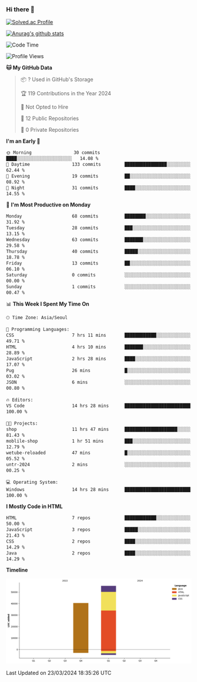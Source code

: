 ### Hi there 👋

[![Solved.ac Profile](http://mazassumnida.wtf/api/v2/generate_badge?boj=qwert3748)](https://solved.ac/qwert3748/)

[![Anurag's github stats](https://github-readme-stats.vercel.app/api?username=hong3737)](https://github.com/anuraghazra/github-readme-stats)
<!--START_SECTION:waka-->
![Code Time](http://img.shields.io/badge/Code%20Time-101%20hrs%2038%20mins-blue)

![Profile Views](http://img.shields.io/badge/Profile%20Views-19-blue)

**🐱 My GitHub Data** 

> 📦 ? Used in GitHub's Storage 
 > 
> 🏆 119 Contributions in the Year 2024
 > 
> 🚫 Not Opted to Hire
 > 
> 📜 12 Public Repositories 
 > 
> 🔑 0 Private Repositories 
 > 
**I'm an Early 🐤** 

```text
🌞 Morning                30 commits          ████░░░░░░░░░░░░░░░░░░░░░   14.08 % 
🌆 Daytime                133 commits         ████████████████░░░░░░░░░   62.44 % 
🌃 Evening                19 commits          ██░░░░░░░░░░░░░░░░░░░░░░░   08.92 % 
🌙 Night                  31 commits          ████░░░░░░░░░░░░░░░░░░░░░   14.55 % 
```
📅 **I'm Most Productive on Monday** 

```text
Monday                   68 commits          ████████░░░░░░░░░░░░░░░░░   31.92 % 
Tuesday                  28 commits          ███░░░░░░░░░░░░░░░░░░░░░░   13.15 % 
Wednesday                63 commits          ███████░░░░░░░░░░░░░░░░░░   29.58 % 
Thursday                 40 commits          █████░░░░░░░░░░░░░░░░░░░░   18.78 % 
Friday                   13 commits          ██░░░░░░░░░░░░░░░░░░░░░░░   06.10 % 
Saturday                 0 commits           ░░░░░░░░░░░░░░░░░░░░░░░░░   00.00 % 
Sunday                   1 commits           ░░░░░░░░░░░░░░░░░░░░░░░░░   00.47 % 
```


📊 **This Week I Spent My Time On** 

```text
🕑︎ Time Zone: Asia/Seoul

💬 Programming Languages: 
CSS                      7 hrs 11 mins       ████████████░░░░░░░░░░░░░   49.71 % 
HTML                     4 hrs 10 mins       ███████░░░░░░░░░░░░░░░░░░   28.89 % 
JavaScript               2 hrs 28 mins       ████░░░░░░░░░░░░░░░░░░░░░   17.07 % 
Pug                      26 mins             █░░░░░░░░░░░░░░░░░░░░░░░░   03.02 % 
JSON                     6 mins              ░░░░░░░░░░░░░░░░░░░░░░░░░   00.80 % 

🔥 Editors: 
VS Code                  14 hrs 28 mins      █████████████████████████   100.00 % 

🐱‍💻 Projects: 
shop                     11 hrs 47 mins      ████████████████████░░░░░   81.43 % 
moblile-shop             1 hr 51 mins        ███░░░░░░░░░░░░░░░░░░░░░░   12.79 % 
wetube-reloaded          47 mins             █░░░░░░░░░░░░░░░░░░░░░░░░   05.52 % 
untr-2024                2 mins              ░░░░░░░░░░░░░░░░░░░░░░░░░   00.25 % 

💻 Operating System: 
Windows                  14 hrs 28 mins      █████████████████████████   100.00 % 
```

**I Mostly Code in HTML** 

```text
HTML                     7 repos             ████████████░░░░░░░░░░░░░   50.00 % 
JavaScript               3 repos             █████░░░░░░░░░░░░░░░░░░░░   21.43 % 
CSS                      2 repos             ████░░░░░░░░░░░░░░░░░░░░░   14.29 % 
Java                     2 repos             ████░░░░░░░░░░░░░░░░░░░░░   14.29 % 
```



**Timeline**

![Lines of Code chart](https://raw.githubusercontent.com/hong3737/hong3737/main/assets/bar_graph.png)


 Last Updated on 23/03/2024 18:35:26 UTC
<!--END_SECTION:waka-->
<!--
**hong3737/hong3737** is a ✨ _special_ ✨ repository because its `README.md` (this file) appears on your GitHub profile.

Here are some ideas to get you started:

- 🔭 I’m currently working on ...
- 🌱 I’m currently learning ...
- 👯 I’m looking to collaborate on ...
- 🤔 I’m looking for help with ...
- 💬 Ask me about ...
- 📫 How to reach me: ...
- 😄 Pronouns: ...
- ⚡ Fun fact: ...
-->
